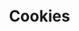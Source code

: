 ---
title: Cookies
date: 
draft: false

# descripcion
description : Aros pasantes trepadores. Precio por par. Se ajusta detrás del lóbulo sin tuerquita. En plata 925.

materials: Plata 925

color: 

dimensions: Largo total 2cm

code: 01-05-0884

type: "Aros"

categories: []

price: $3.350,00

price_eftvo: $2.850,00

# Images
# first image will be shown in the product page
images:
  # - image: "images/path_to_image"
  # La ubicacion de las imagenes es imagenes/Aros/Aros.Trepadores/01-05-0884-cookies
  - image: "./images/aros/trepadores/01-05-0884-cookies_a.jpg"
  - image: "./images/aros/trepadores/01-05-0884-cookies_b.jpg"
  - image: "./images/aros/trepadores/01-05-0884-cookies_c.jpg"
---
